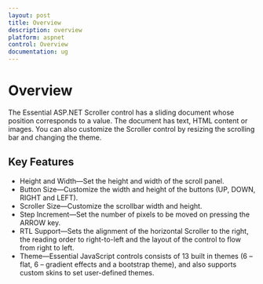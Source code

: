 ```yaml
---
layout: post
title: Overview
description: overview
platform: aspnet
control: Overview
documentation: ug
---
```


# Overview 
The Essential ASP.NET Scroller control has a sliding document whose position corresponds to a value. The document has text, HTML content or images. You can also customize the Scroller control by resizing the scrolling bar and changing the theme.

## Key Features

* Height and Width—Set the height and width of the scroll panel.
* Button Size—Customize the width and height of the buttons (UP, DOWN, RIGHT and LEFT).
* Scroller Size—Customize the scrollbar width and height.
* Step Increment—Set the number of pixels to be moved on pressing the ARROW key.
* RTL Support—Sets the alignment of the horizontal Scroller to the right, the reading order to right-to-left and the layout of the control to flow from right to left.
* Theme—Essential JavaScript controls consists of 13 built in themes (6 – flat, 6 – gradient effects and a bootstrap theme), and also supports custom skins to set user-defined themes.
